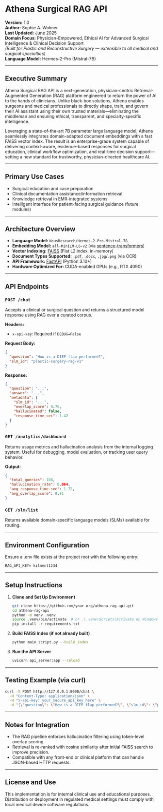 # Athena Surgical RAG API

**Version:** 1.0  
**Author:** Sophie A. Wolmer  
**Last Updated:** June 2025  
**Domain Focus:**  Physician-Empowered, Ethical AI for Advanced Surgical Intelligence & Clinical Decision Support  
*(Built for Plastic and Reconstructive Surgery — extensible to all medical and surgical specialties)*  
**Language Model:** Hermes-2-Pro (Mistral-7B)

---

## Executive Summary

Athena Surgical RAG API is a next-generation, physician-centric Retrieval-Augmented Generation (RAG) platform engineered to return the power of AI to the hands of clinicians. Unlike black-box solutions, Athena enables surgeons and medical professionals to directly shape, train, and govern their AI assistant using their own trusted materials—eliminating the middleman and ensuring ethical, transparent, and specialty-specific intelligence.

Leveraging a state-of-the-art 7B parameter large language model, Athena seamlessly integrates domain-adapted document embeddings with a fast FAISS vector index. The result is an enterprise-grade system capable of delivering context-aware, evidence-based responses for surgical education, clinical workflow optimization, and real-time decision support—setting a new standard for trustworthy, physician-directed healthcare AI.

---

## Primary Use Cases

- Surgical education and case preparation
- Clinical documentation assistance/information retrieval
- Knowledge retrieval in EMR-integrated systems
- Intelligent interface for patient-facing surgical guidance (future modules)

---

## Architecture Overview

- **Language Model:** `NousResearch/Hermes-2-Pro-Mistral-7B`
- **Embedding Model:** `all-MiniLM-L6-v2` (via [sentence-transformers](https://www.sbert.net/))
- **Vector Indexing:** [FAISS](https://github.com/facebookresearch/faiss) (Flat L2 index, in-memory)
- **Document Types Supported:** `.pdf`, `.docx`, `.jpg`/`.png` (via OCR)
- **API Framework:** [FastAPI](https://fastapi.tiangolo.com/) (Python 3.10+)
- **Hardware Optimized For:** CUDA-enabled GPUs (e.g., RTX 4090)

---

## API Endpoints

### `POST /chat`

Accepts a clinical or surgical question and returns a structured model response using RAG over a curated corpus.

**Headers:**
- `x-api-key`: Required if `DEBUG=False`

**Request Body:**
```json
{
  "question": "How is a DIEP flap performed?",
  "slm_id": "plastic-surgery-rag-v1"
}
```

**Response:**
```json
{
  "question": "...",
  "answer": "...",
  "metadata": {
    "slm_id": "...",
    "overlap_score": 0.76,
    "hallucinated": false,
    "response_time_sec": 1.42
  }
}
```

### `GET /analytics/dashboard`

Returns usage metrics and hallucination analysis from the internal logging system. Useful for debugging, model evaluation, or tracking user query behavior.

**Output:**
```json
{
  "total_queries": 108,
  "hallucination_rate": 0.064,
  "avg_response_time_sec": 1.72,
  "avg_overlap_score": 0.81
}
```

### `GET /slm/list`

Returns available domain-specific language models (SLMs) available for routing.

---

## Environment Configuration

Ensure a .env file exists at the project root with the following entry:

```
RAG_API_KEY= kilment1234
```

---

## Setup Instructions

1. **Clone and Set Up Environment**
    ```bash
    git clone https://github.com/your-org/athena-rag-api.git
    cd athena-rag-api
    python -m venv .venv
    source .venv/bin/activate  # or .\.venv\Scripts\Activate on Windows
    pip install -r requirements.txt
    ```

2. **Build FAISS Index (if not already built)**
    ```bash
    python main_script.py --build_index
    ```

3. **Run the API Server**
    ```bash
    uvicorn api_server:app --reload
    ```

---

## Testing Example (via curl)

```bash
curl -X POST http://127.0.0.1:8000/chat \
  -H "Content-Type: application/json" \
  -H "x-api-key: your_secure_api_key_here" \
  -d "{\"question\": \"How is a DIEP flap performed?\", \"slm_id\": \"plastic-surgery-rag-v1\"}"
```

---

## Notes for Integration

- The RAG pipeline enforces hallucination filtering using token-level overlap scoring.
- Retrieval is re-ranked with cosine similarity after initial FAISS search to improve precision.
- Compatible with any front-end or clinical platform that can handle JSON-based HTTP requests.

---

## License and Use

This implementation is for internal clinical use and educational purposes. Distribution or deployment in regulated medical settings must comply with local medical device software regulations.

